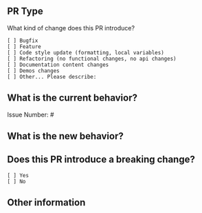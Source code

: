 
## PR Type
What kind of change does this PR introduce?

<!-- Please check the one that applies to this PR using "x". -->
```
[ ] Bugfix
[ ] Feature
[ ] Code style update (formatting, local variables)
[ ] Refactoring (no functional changes, no api changes)
[ ] Documentation content changes
[ ] Demos changes
[ ] Other... Please describe:
```

## What is the current behavior?
<!-- Please describe the current behavior that you are modifying, or link to a relevant issue. -->

Issue Number: #


## What is the new behavior?


## Does this PR introduce a breaking change?
```
[ ] Yes
[ ] No
```

## Other information
